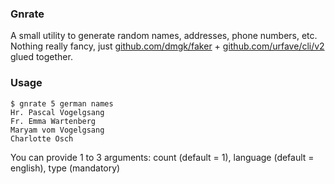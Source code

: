 ### Gnrate

A small utility to generate random names, addresses, phone numbers, etc.
Nothing really fancy, just [github.com/dmgk/faker](https://github.com/dmgk/faker) + [github.com/urfave/cli/v2](https://github.com/urfave/cli/v2) glued together.

### Usage

```
$ gnrate 5 german names
Hr. Pascal Vogelgsang
Fr. Emma Wartenberg
Maryam vom Vogelgsang
Charlotte Osch
```

You can provide 1 to 3 arguments: count (default = 1), language (default = english), type (mandatory)

